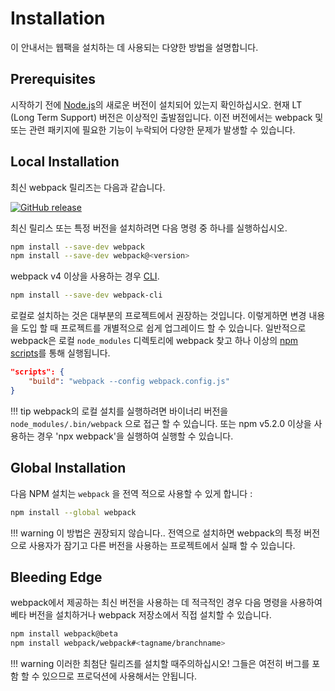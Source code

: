 # Installation

이 안내서는 웹팩을 설치하는 데 사용되는 다양한 방법을 설명합니다.


## Prerequisites

시작하기 전에 [Node.js](https://nodejs.org/ko/)의 새로운 버전이 설치되어 있는지 확인하십시오. 현재 LT (Long Term Support) 버전은 이상적인 출발점입니다. 이전 버전에서는 webpack 및 또는 관련 패키지에 필요한 기능이 누락되어 다양한 문제가 발생할 수 있습니다.


## Local Installation

최신 webpack 릴리즈는 다음과 같습니다.

[![GitHub release](https://img.shields.io/npm/v/webpack.svg?label=webpack&style=flat-square&maxAge=3600)](https://github.com/webpack/webpack/releases)

최신 릴리스 또는 특정 버전을 설치하려면 다음 명령 중 하나를 실행하십시오.

``` bash
npm install --save-dev webpack
npm install --save-dev webpack@<version>
```

webpack v4 이상을 사용하는 경우 [CLI](/api/cli/).

``` bash
npm install --save-dev webpack-cli
```

로컬로 설치하는 것은 대부분의 프로젝트에서 권장하는 것입니다. 이렇게하면 변경 내용을 도입 할 때 프로젝트를 개별적으로 쉽게 업그레이드 할 수 있습니다. 일반적으로 webpack은 로컬 `node_modules` 디렉토리에 webpack 찾고 하나 이상의 [npm scripts](https://docs.npmjs.com/misc/scripts)를 통해 실행됩니다.


```json
"scripts": {
	"build": "webpack --config webpack.config.js"
}
```

!!! tip 
    webpack의 로컬 설치를 실행하려면 바이너리 버전을 `node_modules/.bin/webpack` 으로 접근 할 수 있습니다. 또는 npm v5.2.0 이상을 사용하는 경우 'npx webpack'을 실행하여 실행할 수 있습니다.


## Global Installation

다음 NPM 설치는 `webpack` 을 전역 적으로 사용할 수 있게 합니다 :

``` bash
npm install --global webpack
```

!!! warning
    이 방법은 권장되지 않습니다.. 전역으로 설치하면 webpack의 특정 버전으로 사용자가 잠기고 다른 버전을 사용하는 프로젝트에서 실패 할 수 있습니다.


## Bleeding Edge

webpack에서 제공하는 최신 버전을 사용하는 데 적극적인 경우 다음 명령을 사용하여 베타 버전을 설치하거나 webpack 저장소에서 직접 설치할 수 있습니다.


``` bash
npm install webpack@beta
npm install webpack/webpack#<tagname/branchname>
```

!!! warning
    이러한 최첨단 릴리즈를 설치할 때주의하십시오! 그들은 여전히 버그를 포함 할 수 있으므로 프로덕션에 사용해서는 안됩니다.
